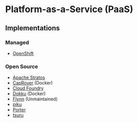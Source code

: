 # Platform-as-a-Service (PaaS)

## Implementations

### Managed

- [OpenShift](https://openshift.com)

<!--
https://withcoherence.com
-->

### Open Source

- [Apache Stratos](https://stratos.apache.org)
- [CapRover](https://github.com/caprover/caprover) (Docker)
- [Cloud Foundry](https://github.com/cloudfoundry/community)
- [Dokku](/dokku/README.md) (Docker)
- [Flynn](https://github.com/flynn/flynn) (Unmaintained)
- [piku](https://github.com/piku/piku)
- [Porter](https://github.com/porter-dev/porter)
- [tsuru](https://github.com/tsuru/tsuru)

<!--
https://coolify.io

Rancher
https://github.com/Qovery/engine
-->

<!--
## Examples

https://github.com/cywio/atlas

https://github.com/zimbatm/hostnames-and-usernames-to-reserve
https://github.com/shouldbee/reserved-usernames
https://github.com/forwardemail/reserved-email-addresses-list
-->
